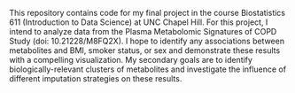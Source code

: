 This repository contains code for my final project in the course Biostatistics 611 (Introduction to Data Science) at UNC Chapel Hill. For this project, I intend to analyze data from the Plasma Metabolomic Signatures of COPD Study (doi: 10.21228/M8FQ2X). I hope to identify any associations between metabolites and BMI, smoker status, or sex and demonstrate these results with a compelling visualization. My secondary goals are to identify biologically-relevant clusters of metabolites and investigate the influence of different imputation strategies on these results.

